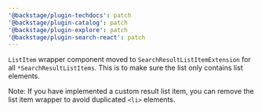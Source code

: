 ```yaml
---
'@backstage/plugin-techdocs': patch
'@backstage/plugin-catalog': patch
'@backstage/plugin-explore': patch
'@backstage/plugin-search-react': patch
---
```


`ListItem` wrapper component moved to `SearchResultListItemExtension` for all `*SearchResultListItems`. This is to make sure the list only contains list elements.

Note: If you have implemented a custom result list item, you can remove the list item wrapper to avoid duplicated `<li>` elements.
